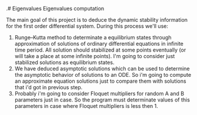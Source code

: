 .# Eigenvalues
Eigenvalues computation

The main goal of this project is to deduce the dynamic stability information for the first order differential system.
During this process we'll use:
1. Runge–Kutta method to determinate a equilibrium states through approximation of solutions of ordinary differential equations in infinite time period. All solution should stabilized at some points eventually (or will take a place at some infinite points). I'm going to consider just stabilized solutions as equilibrium states.
2. We have deduced asymptotic solutions which can be used to determine the asymptotic behavior of solutions to an ODE. So i'm going to compute an approximate equation solutions just to compare them with solutions that i'd got in previous step.
3. Probably i'm going to consider Floquet multipliers for random A and B parameters just in case. So the program must determinate values of this parameters in case where Floquet multipliers is less then 1.